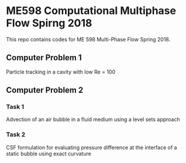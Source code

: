 # ME598 Computational Multiphase Flow Spirng 2018

This repo contains codes for ME 598 Multi-Phase Flow Spring 2018. 

## Computer Problem 1
Particle tracking in a cavity with low Re = 100

## Computer Problem 2
### Task 1
Advection of an air bubble in a fluid medium using a level sets approach

### Task 2
CSF formulation for evaluating pressure difference at the interface of a static bubble using exact curvature
